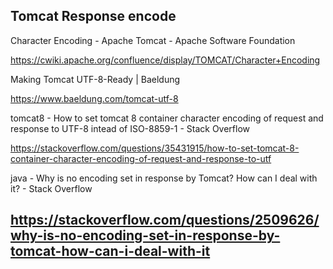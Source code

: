 ##  **Tomcat Response encode** 

Character Encoding - Apache Tomcat - Apache Software Foundation

https://cwiki.apache.org/confluence/display/TOMCAT/Character+Encoding

Making Tomcat UTF-8-Ready | Baeldung

https://www.baeldung.com/tomcat-utf-8

tomcat8 - How to set tomcat 8 container character encoding of request and response to UTF-8 intead of ISO-8859-1 - Stack Overflow

https://stackoverflow.com/questions/35431915/how-to-set-tomcat-8-container-character-encoding-of-request-and-response-to-utf

java - Why is no encoding set in response by Tomcat? How can I deal with it? - Stack Overflow

https://stackoverflow.com/questions/2509626/why-is-no-encoding-set-in-response-by-tomcat-how-can-i-deal-with-it
-----------------------------------